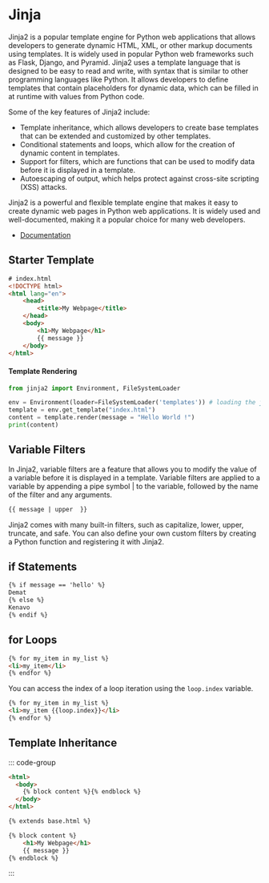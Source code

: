 # Jinja

Jinja2 is a popular template engine for Python web applications that allows developers to generate dynamic HTML, XML, or other markup documents using templates. It is widely used in popular Python web frameworks such as Flask, Django, and Pyramid. Jinja2 uses a template language that is designed to be easy to read and write, with syntax that is similar to other programming languages like Python. It allows developers to define templates that contain placeholders for dynamic data, which can be filled in at runtime with values from Python code.

Some of the key features of Jinja2 include:

* Template inheritance, which allows developers to create base templates that can be extended and customized by other templates.
* Conditional statements and loops, which allow for the creation of dynamic content in templates.
* Support for filters, which are functions that can be used to modify data before it is displayed in a template.
* Autoescaping of output, which helps protect against cross-site scripting (XSS) attacks.

Jinja2 is a powerful and flexible template engine that makes it easy to create dynamic web pages in Python web applications. It is widely used and well-documented, making it a popular choice for many web developers.


* [Documentation](https://jinja.palletsprojects.com/)


## Starter Template


```html
# index.html
<!DOCTYPE html>
<html lang="en">
    <head>
        <title>My Webpage</title>
    </head>
    <body>
        <h1>My Webpage</h1>
        {{ message }}
    </body>
</html>
```

#### Template Rendering

```python
from jinja2 import Environment, FileSystemLoader

env = Environment(loader=FileSystemLoader('templates')) # loading the jinja2 environment
template = env.get_template("index.html")
content = template.render(message = "Hello World !")
print(content)
```


##  Variable Filters

In Jinja2, variable filters are a feature that allows you to modify the value of a variable before it is displayed in a template. Variable filters are applied to a variable by appending a pipe symbol | to the variable, followed by the name of the filter and any arguments.

```html
{{ message | upper  }}
```
  
Jinja2 comes with many built-in filters, such as capitalize, lower, upper, truncate, and safe. You can also define your own custom filters by creating a Python function and registering it with Jinja2.

## if Statements

```html
{% if message == 'hello' %}
Demat
{% else %}
Kenavo
{% endif %}
```

## for Loops

```html
{% for my_item in my_list %}
<li>my_item</li>
{% endfor %}
```

You can access the index of a loop iteration using the `loop.index` variable.

```html
{% for my_item in my_list %}
<li>my_item {{loop.index}}</li>
{% endfor %}
```

## Template Inheritance


::: code-group
```html [base.html]
<html>
  <body>
    {% block content %}{% endblock %}
  </body>
</html>
```

```html [index.html]
{% extends base.html %}

{% block content %}
    <h1>My Webpage</h1>
    {{ message }}
{% endblock %}
```

:::
